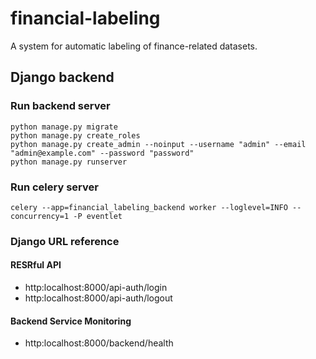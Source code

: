 # financial-labeling
A system for automatic labeling of finance-related datasets.
## Django backend
### Run backend server
```
python manage.py migrate
python manage.py create_roles
python manage.py create_admin --noinput --username "admin" --email "admin@example.com" --password "password"
python manage.py runserver
```
### Run celery server
```
celery --app=financial_labeling_backend worker --loglevel=INFO --concurrency=1 -P eventlet
```

### Django URL reference

#### RESRful API
- http:localhost:8000/api-auth/login
- http:localhost:8000/api-auth/logout

#### Backend Service Monitoring
- http:localhost:8000/backend/health
